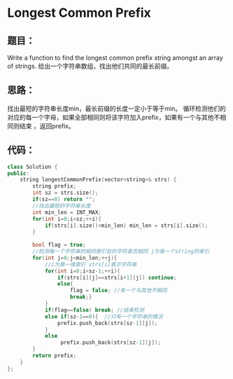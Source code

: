 # Longest Common Prefix


## 题目：
Write a function to find the longest common prefix string amongst an array of strings.
给出一个字符串数组，找出他们共同的最长前缀。


## 思路：
  找出最短的字符串长度min，最长前缀的长度一定小于等于min。
  循环检测他们的对应的每一个字母，如果全部相同则将该字符加入prefix，如果有一个与其他不相同则结束 ，返回prefix。

## 代码：

```cpp
class Solution {
public:
    string longestCommonPrefix(vector<string>& strs) {
        string prefix;
        int sz = strs.size();
        if(sz==0) return "";
        //找出最短的字符串长度
        int min_len = INT_MAX;
        for(int i=0;i<sz;++i){
            if(strs[i].size()<min_len) min_len = strs[i].size();
        }
        
        bool flag = true;
        //检测每一个字符串的相同索引处的字符是否相同 j为每一个string的索引
        for(int j=0;j<min_len;++j){
            //i为第一维索引 strs[i]表示字符串
            for(int i=0;i<sz-1;++i){
                if(strs[i][j]==strs[i+1][j]) continue;
                else{
                    flag = false; //有一个与其他不相同
                    break;}
            }
            if(flag==false) break; //结束检测
            else if(sz-1==0){  //只有一个字符串的情况
                prefix.push_back(strs[sz-1][j]);
            } 
            else 
                 prefix.push_back(strs[sz-1][j]);
        }
        return prefix;
    }
};
```
